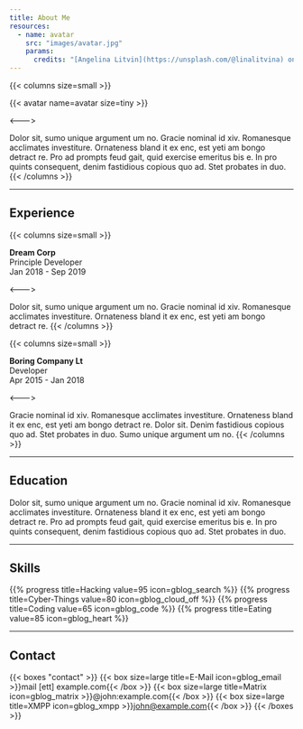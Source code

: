 ```yaml
---
title: About Me
resources:
  - name: avatar
    src: "images/avatar.jpg"
    params:
      credits: "[Angelina Litvin](https://unsplash.com/@linalitvina) on [Unsplash](https://unsplash.com/s/photos/writing)"
---
```


<!-- markdownlint-disable MD033 -->

{{< columns size=small >}}

{{< avatar name=avatar size=tiny >}}

<--->

Dolor sit, sumo unique argument um no. Gracie nominal id xiv. Romanesque acclimates investiture. Ornateness bland it ex enc, est yeti am bongo detract re. Pro ad prompts feud gait, quid exercise emeritus bis e. In pro quints consequent, denim fastidious copious quo ad. Stet probates in duo.
{{< /columns >}}

---

## Experience

{{< columns size=small >}}

**Dream Corp**\
Principle Developer\
Jan 2018 - Sep 2019

<--->

Dolor sit, sumo unique argument um no. Gracie nominal id xiv. Romanesque acclimates investiture. Ornateness bland it ex enc, est yeti am bongo detract re.
{{< /columns >}}

{{< columns size=small >}}

**Boring Company Lt**\
Developer\
Apr 2015 - Jan 2018

<--->

Gracie nominal id xiv. Romanesque acclimates investiture. Ornateness bland it ex enc, est yeti am bongo detract re. Dolor sit. Denim fastidious copious quo ad. Stet probates in duo. Sumo unique argument um no.
{{< /columns >}}

---

## Education

Dolor sit, sumo unique argument um no. Gracie nominal id xiv. Romanesque acclimates investiture. Ornateness bland it ex enc, est yeti am bongo detract re. Pro ad prompts feud gait, quid exercise emeritus bis e. In pro quints consequent, denim fastidious copious quo ad. Stet probates in duo.

---

<div class="no-break-inside">

## Skills

<!-- prettier-ignore-start -->
<!-- spellchecker-disable -->
{{% progress title=Hacking value=95 icon=gblog_search %}}
{{% progress title=Cyber-Things value=80 icon=gblog_cloud_off %}}
{{% progress title=Coding value=65 icon=gblog_code %}}
{{% progress title=Eating value=85 icon=gblog_heart %}}
<!-- spellchecker-enable -->
<!-- prettier-ignore-end -->

</div>

---

<div class="no-break-inside">

## Contact

<!-- prettier-ignore-start -->
<!-- spellchecker-disable -->
<!-- markdownlint-capture -->
<!-- markdownlint-disable -->
{{< boxes "contact" >}}
{{< box size=large title=E-Mail icon=gblog_email >}}mail [ett] example.com{{< /box >}}
{{< box size=large title=Matrix icon=gblog_matrix >}}@john:example.com{{< /box >}}
{{< box size=large title=XMPP icon=gblog_xmpp >}}john@example.com{{< /box >}}
{{< /boxes >}}
<!-- markdownlint-restore -->
<!-- spellchecker-enable -->
<!-- prettier-ignore-end -->

</div>
